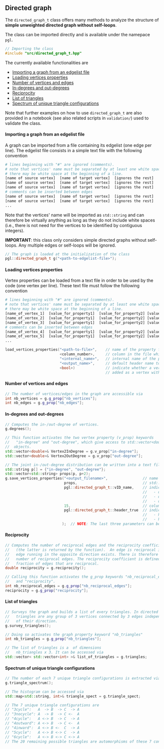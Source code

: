 ## Directed graph

The `directed_graph_t` class offers many methods to analyze the structure of **simple unweighted directed graph without self-loops**.


The class can be imported directly and is available under the namepace `pgl`.
```c++
// Importing the class
#include "src/directed_graph_t.hpp"
```

The currently available functionalities are
* [Importing a graph from an edgelist file](#importing-a-graph-from-an-edgelist-file)
* [Loading vertices properties](#loading-vertices-properties)
* [Number of vertices and edges](#number-of-vertices-and-edges)
* [In-degrees and out-degrees](#in-degrees-and-out-degrees)
* [Reciprocity](#reciprocity)
* [List of triangles](#list-of-triangles)
* [Spectrum of unique triangle configurations](#spectrum-of-unique-triangle-configurations)

Note that further examples on how to use `directed_graph_t` are also provided in a notebook (see also related scripts in `validation/`) used to validate the class.


#### Importing a graph from an edgelist file

A graph can be imported from a file containing its edgelist (one edge per line). The edgelist file consists in a simple text file with the following convention

```python
# lines beginning with "#" are ignored (comments).
# note that vertices' name must be separated by at least one white space.
# there may be white space at the beginning of a line.
[name of source vertex]  [name of target vertex]  [ignores the rest]
[name of source vertex]  [name of target vertex]  [ignores the rest]
[name of source vertex]  [name of target vertex]  [ignores the rest]
# comments can be inserted between edges
[name of source vertex]  [name of target vertex]  [ignores the rest]
[name of source vertex]  [name of target vertex]  [ignores the rest]
...
```
Note that the vertices' name will be imported as `std::string` and can therefore be virtually anything as long as they do not include white spaces (i.e., there is not need for the vertices to be identified by contiguous integers).

**IMPORTANT**: this class only considers simple directed graphs without self-loops. Any multiple edges or self-loops will be ignored.

```c++
// The graph is loaded at the initialization of the class
pgl::directed_graph_t g("<path-to-edgelist-file>");
```


#### Loading vertices properties

Vertex properties can be loaded from a text file in order to be used by the code (one vertex per line). These text file must follow the following convention

```python
# lines beginning with "#" are ignored (comments).
# note that vertices' name must be separated by at least one white space.
# there may be white space at the beginning of a line.
[name_of_vertex_1]  [value_for_property1]  [value_for_property2] [value_for_property3]
[name_of_vertex_2]  [value_for_property1]  [value_for_property2] [value_for_property3]
[name_of_vertex_3]  [value_for_property1]  [value_for_property2] [value_for_property3]
# comments can be inserted between edges
[name_of_vertex_4]  [value_for_property1]  [value_for_property2] [value_for_property3]
[name_of_vertex_5]  [value_for_property1]  [value_for_property2] [value_for_property3]
...
```


```c++
load_vertices_properties("<path-to-file>",    // name of the property file to read
                         <column_number>,     // column in the file which corresponds to the property to read (column 0 correspsonds to the names)
                         "<internal_name>",   // internal name of the property (used to access the property via v_prop["<internal_name>"])
                         "<output_name>",     // default header name to use when using save_vertices_properties() (uses "<internal_name>" if not provided)
                         <bool>)              // indicate whether a vertex found in the property file that is not already in the graph should be
                                              // added as a vertex with degree 0 (default: true).
```


#### Number of vertices and edges

```c++
// The number of vertices/edges in the graph are accessible via
int nb_vertices = g.g_prop["nb_vertices"];
int nb_edges = g.g_prop["nb_edges"];
```


#### In-degrees and out-degrees

```c++
// Computes the in-/out-degree of vertices.
g.degrees();

// This function activates the two vertex property (v_prop) keywords
//   "in-degree" and "out-degree", which give access to std::vector<double>
//  objects.
std::vector<double>& Vertex2InDegree = g.v_prop["in-degree"];
std::vector<double>& Vertex2OutDegree = g.v_prop["out-degree"];

// The joint in-/out-degree distribution can be written into a text file via
std::string p[] = {"in-degree", "out-degree"};
std::vector<std::string> props(p, p+2);
g.save_vertices_properties("<output_filename>",                // name of the file to write into
                           props,                              // std::vector<string> with the keywords of the vertex properties
                           pgl::directed_graph_t::vID_name,    // indicates whether vertices should be identified or not (adds a column)
                                                               //   - directed_graph_t::vID_name (default): names in the original edgelist
                                                               //   - directed_graph_t::vID_num: contiguous integer ID
                                                               //   - directed_graph_t::vID_none: does not identify the vertices (no additional column)
                           15,                                 // column width (default_column_width = 15)
                           pgl::directed_graph_t::header_true  // indicates whether a header should be added to identify the columns
                                                               //   - header_true (default)
                                                               //   - header_false
                          );  // NOTE: The last three parameters can be omitted or provided in any order.
```


#### Reciprocity

```c++
// Computes the number of reciprocal edges and the reciprocity coefficient
//   (the latter is returned by the function).  An edge is reciprocal is an
//   edge running in the opposite direction exists. There is therefore an even
//   number of reciprocal edges. The reciprocity coefficient is defined as the
//   fraction of edges that are reciprocal.
double reciprocity = g.reciprocity();

// Calling this function activates the g_prop keywords "nb_reciprocal_edges"
//   and "reciprocity".
int nb_reciprocal_edges = g.g_prop["nb_reciprocal_edges"];
reciprocity = g.g_prop["reciprocity"];
```


#### List of triangles

```c++
// Surveys the graph and builds a list of every triangles. In directed graphs,
//   triangles are any group of 3 vertices connected by 3 edges independently
//   of their direction.
g.survey_triangles();

// Doing so activates the graph property keyword "nb_triangles"
int nb_triangles = g.g_prop["nb_triangles"];

// The list of triangles is a  of dimensions
//   nb_triangles x 3. It can be accessed via
std::vector< std::vector<int> >& list_of_triangles = g.triangles;
```


#### Spectrum of unique triangle configurations

```c++
// The number of each 7 unique triangle configurations is extracted via
g.triangle_spectrum();

// The histogram can be accessed via
std::map<std::string, int>& triangle_spect = g.triangle_spect;

// The 7 unique triangle configurations are
// "3cycle":   A  -> B  -> C  -> A
// "3nocycle": A  -> B  -> C <-  A
// "4cycle":   A <-> B  -> C  -> A
// "4outward": A <-> B  -> C <-  A
// "4inward":  A <-> B <-  C  -> A
// "5cycle":   A <-> B <-> C  -> A
// "6cycle":   A <-> B <-> C <-> A
// The 20 remaining possible triangles are automorphisms of these 7 configurations.
```
